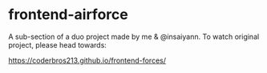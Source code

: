 # frontend-airforce
 A sub-section of a duo project made by me & @insaiyann.
 To watch original project, please head towards:

https://coderbros213.github.io/frontend-forces/

